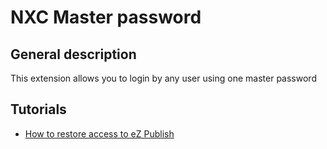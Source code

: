 NXC Master password
===================

General description
-------------------
This extension allows you to login by any user using one master password

Tutorials
---------
- [How to restore access to eZ Publish](http://blog.nxcgroup.com/2012/how-to-restore-access-to-ez-publish/)
